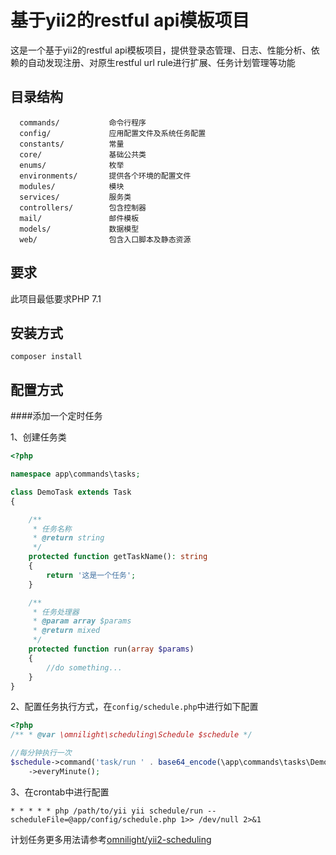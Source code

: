基于yii2的restful api模板项目
============================

这是一个基于yii2的restful api模板项目，提供登录态管理、日志、性能分析、依赖的自动发现注册、对原生restful url rule进行扩展、任务计划管理等功能

目录结构
-------------------

      commands/           命令行程序
      config/             应用配置文件及系统任务配置
      constants/          常量
      core/               基础公共类
      enums/              枚举
      environments/       提供各个环境的配置文件
      modules/            模块
      services/           服务类
      controllers/        包含控制器
      mail/               邮件模板
      models/             数据模型
      web/                包含入口脚本及静态资源



要求
------------

此项目最低要求PHP 7.1


安装方式
------------
~~~
composer install
~~~

配置方式
-------------

####添加一个定时任务

1、创建任务类

```php
<?php

namespace app\commands\tasks;

class DemoTask extends Task
{

    /**
     * 任务名称
     * @return string
     */
    protected function getTaskName(): string
    {
        return '这是一个任务';
    }

    /**
     * 任务处理器
     * @param array $params
     * @return mixed
     */
    protected function run(array $params)
    {
        //do something...
    }
}
```

2、配置任务执行方式，在`config/schedule.php`中进行如下配置

```php
<?php
/** * @var \omnilight\scheduling\Schedule $schedule */

//每分钟执行一次
$schedule->command('task/run ' . base64_encode(\app\commands\tasks\DemoTask::class))
    ->everyMinute();
```
3、在crontab中进行配置

~~~
* * * * * php /path/to/yii yii schedule/run --scheduleFile=@app/config/schedule.php 1>> /dev/null 2>&1
~~~

计划任务更多用法请参考[omnilight/yii2-scheduling](https://github.com/omnilight/yii2-scheduling)